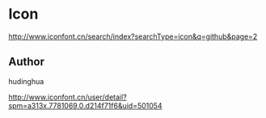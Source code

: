 # Icon

<http://www.iconfont.cn/search/index?searchType=icon&q=github&page=2>

## Author

hudinghua

<http://www.iconfont.cn/user/detail?spm=a313x.7781069.0.d214f71f6&uid=501054>